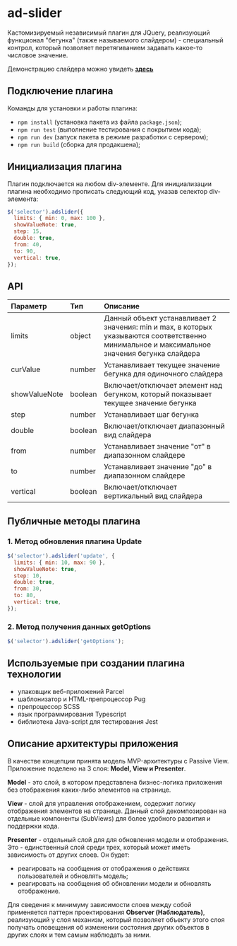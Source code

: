 # ad-slider

Кастомизируемый независимый плагин для JQuery, реализующий функционал "бегунка" (также называемого слайдером) - специальный контрол, который позволяет перетягиванием задавать какое-то числовое значение.

Демонстрацию слайдера можно увидеть [**здесь**](https://artemdmitrenko.github.io/ad-slider/)
## Подключение плагина
Команды для установки и работы плагина:
* `npm install` (установка пакета из файла `package.json`);
* `npm run test` (выполнение тестирования с покрытием кода);
* `npm run dev` (запуск пакета в режиме разработки с сервером);
* `npm run build` (сборка для продакшена);
## Инициализация плагина
Плагин подключается на любом div-элементе. Для инициализации плагина необходимо прописать следующий код, указав селектор div-элемента:
```javascript
$('selector').adslider({
  limits: { min: 0, max: 100 },
  showValueNote: true,
  step: 15,
  double: true,
  from: 40,
  to: 90,
  vertical: true,
});
```
## API
|Параметр|Тип   |Описание      |
|:-------|:-----|:-------------|
|limits  |object|Данный объект устанавливает 2 значения: min и max, в которых указываются соответственно минимальное и максимальное значения бегунка слайдера
 curValue|number|Устанавливает текущее значение бегунка для одиночного слайдера
 showValueNote|boolean|Включает/отключает элемент над бегунком, который показывает текущее значение бегунка
 step|number|Устанавливает шаг бегунка
 double|boolean|Включает/отключает диапазонный вид слайдера
 from|number|Устанавливает значение "от" в диапазонном слайдере
 to|number|Устанавливает значение "до" в диапазонном слайдере
 vertical|boolean|Включает/отключает вертикальный вид слайдера
## Публичные методы плагина
### 1. Метод обновления плагина Update
```javascript
$('selector').adslider('update', {
  limits: { min: 10, max: 90 },
  showValueNote: true,
  step: 10,
  double: true,
  from: 30,
  to: 80,
  vertical: true,
});
```
### 2. Метод получения данных getOptions
```javascript
$('selector').adslider('getOptions');
```
## Используемые при создании плагина технологии
- упаковщик веб-приложений Parcel
- шаблонизатор и HTML-препроцессор Pug
- препроцессор SCSS
- язык программирования Typescript
- библиотека Java-script для тестирования Jest
## Описание архитектуры приложения
В качестве концепции принята модель MVP-архитектуры с Passive View. Приложение поделено на 3 слоя: **Model, View и Presenter**.

**Model** - это слой, в котором представлена бизнес-логика приложения без отображения каких-либо элементов на странице.

**View** - слой для управления отображением, содержит логику отображения элементов на странице. Данный слой декомпозирован на отдельные компоненты (SubViews) для более удобного развития и поддержки кода.

**Presenter** - отдельный слой для для обновления модели и отображения. Это - единственный слой среди трех, который может иметь зависимость от других слоев. Он будет: 
- реагировать на сообщения от отображения о действиях пользователей и обновлять модель; 
- реагировать на сообщения об обновлении модели и обновлять отображение.

Для сведения к минимуму зависимости слоев между собой применяется паттерн проектирования **Observer (Наблюдатель)**, реализующий у слоя механизм, который позволяет объекту этого слоя получать оповещения об изменении состояния других объектов в других слоях и тем самым наблюдать за ними.


